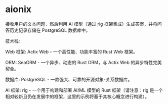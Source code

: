 # aionix

接收用户的文本问题，然后利用 AI 模型（通过 rig 框架集成）生成答案，并将问答历史记录存储在 PostgreSQL 数据库中。

技术栈:

Web 框架: Actix Web - 一个高性能、功能丰富的 Rust Web 框架。

ORM: SeaORM - 一个异步、动态的 Rust ORM，与 Actix Web 的异步特性完美契合。

数据库: PostgreSQL - 一款强大、可靠的开源对象-关系数据库。

AI 框架: rig - 一个用于构建和部署 AI/ML 模型的 Rust 框架（请注意：rig 是一个相对较新且仍在发展中的框架，这里的示例将基于其核心概念进行构建）。